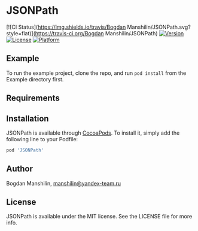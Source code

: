 # JSONPath

[![CI Status](https://img.shields.io/travis/Bogdan Manshilin/JSONPath.svg?style=flat)](https://travis-ci.org/Bogdan Manshilin/JSONPath)
[![Version](https://img.shields.io/cocoapods/v/JSONPath.svg?style=flat)](https://cocoapods.org/pods/JSONPath)
[![License](https://img.shields.io/cocoapods/l/JSONPath.svg?style=flat)](https://cocoapods.org/pods/JSONPath)
[![Platform](https://img.shields.io/cocoapods/p/JSONPath.svg?style=flat)](https://cocoapods.org/pods/JSONPath)

## Example

To run the example project, clone the repo, and run `pod install` from the Example directory first.

## Requirements

## Installation

JSONPath is available through [CocoaPods](https://cocoapods.org). To install
it, simply add the following line to your Podfile:

```ruby
pod 'JSONPath'
```

## Author

Bogdan Manshilin, manshilin@yandex-team.ru

## License

JSONPath is available under the MIT license. See the LICENSE file for more info.
